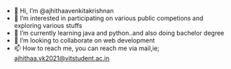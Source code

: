 - 👋 Hi, I’m @ajhithaavenkitakrishnan
- 👀 I’m interested in participating on various public competions and exploring various stuffs
- 🌱 I’m currently learning java and python..and also doing bachelor degree
- 💞️ I’m looking to collaborate on web development
- 📫 How to reach me, you can reach me via mail,ie; ajhithaa.vk2021@vitstudent.ac.in

<!---
ajhithaavenkitakrishnan/ajhithaavenkitakrishnan is a ✨ special ✨ repository because its `README.md` (this file) appears on your GitHub profile.
You can click the Preview link to take a look at your changes.
--->
